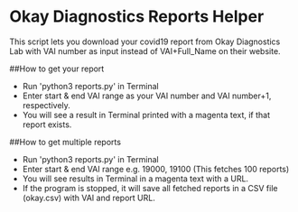 # Okay Diagnostics Reports Helper
This script lets you download your covid19 report from Okay Diagnostics Lab with VAI number as input instead of VAI+Full_Name on their website.

##How to get your report
- Run 'python3 reports.py' in Terminal
- Enter start & end VAI range as your VAI number and VAI number+1, respectively.
- You will see a result in Terminal printed with a magenta text, if that report exists.

##How to get multiple reports
- Run 'python3 reports.py' in Terminal
- Enter start & end VAI range e.g. 19000, 19100 (This fetches 100 reports)
- You will see results in Terminal in a magenta text with a URL.
- If the program is stopped, it will save all fetched reports in a CSV file (okay.csv) with VAI and report URL.
